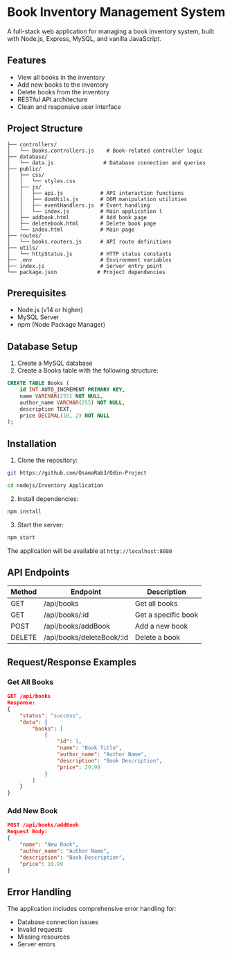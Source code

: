 # Book Inventory Management System

A full-stack web application for managing a book inventory system, built with Node.js, Express, MySQL, and vanilla JavaScript.

## Features

- View all books in the inventory
- Add new books to the inventory
- Delete books from the inventory
- RESTful API architecture
- Clean and responsive user interface

## Project Structure

```
├── controllers/
│   └── Books.controllers.js    # Book-related controller logic
├── database/
│   └── data.js                # Database connection and queries
├── public/
│   ├── css/
│   │   └── styles.css         
│   ├── js/
│   │   ├── api.js            # API interaction functions
│   │   ├── domUtils.js       # DOM manipulation utilities
│   │   ├── eventHandlers.js  # Event handling 
│   │   └── index.js          # Main application l
│   ├── addbook.html          # Add book page
│   ├── deletebook.html       # Delete book page
│   └── index.html            # Main page
├── routes/
│   └── books.routers.js      # API route definitions
├── utils/
│   └── httpStatus.js         # HTTP status constants
├── .env                      # Environment variables
├── index.js                  # Server entry point
└── package.json             # Project dependencies
```

## Prerequisites

- Node.js (v14 or higher)
- MySQL Server
- npm (Node Package Manager)



## Database Setup

1. Create a MySQL database
2. Create a Books table with the following structure:

```sql
CREATE TABLE Books (
    id INT AUTO_INCREMENT PRIMARY KEY,
    name VARCHAR(255) NOT NULL,
    author_name VARCHAR(255) NOT NULL,
    description TEXT,
    price DECIMAL(10, 2) NOT NULL
);
```

## Installation

1. Clone the repository:
```bash
git https://github.com/OsamaRab3/Odin-Project 

cd nodejs/Inventory Application
```

2. Install dependencies:
```bash
npm install
```

3. Start the server:
```bash
npm start
```

The application will be available at `http://localhost:8080`

## API Endpoints

| Method | Endpoint | Description |
|--------|----------|-------------|
| GET | /api/books | Get all books |
| GET | /api/books/:id | Get a specific book |
| POST | /api/books/addBook | Add a new book |
| DELETE | /api/books/deleteBook/:id | Delete a book |

## Request/Response Examples

### Get All Books
```json
GET /api/books
Response:
{
    "status": "success",
    "data": {
        "books": [
            {
                "id": 1,
                "name": "Book Title",
                "author_name": "Author Name",
                "description": "Book Description",
                "price": 29.99
            }
        ]
    }
}
```

### Add New Book
```json
POST /api/books/addBook
Request Body:
{
    "name": "New Book",
    "author_name": "Author Name",
    "description": "Book Description",
    "price": 19.99
}
```

## Error Handling

The application includes comprehensive error handling for:
- Database connection issues
- Invalid requests
- Missing resources
- Server errors

